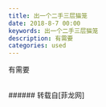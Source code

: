 ```yaml
---
title: 出一个二手三层猫笼
date: 2018-8-7 00:00
keywords: 出一个二手三层猫笼
description: 有需要
categories: used
---
```

<td class="t_f" id="postmessage_1603684">

有需要<br/>
<img alt="" border="0" class="zoom" data-cf-modified-f3cc460c55d3320e378d9cba-="" file="http://www.flw.ph/data/appbyme/upload/image/201808/06/4HmpjcT3g2ob.jpg" id="aimg_VecA0" lazyloadthumb="1" onclick="" onmouseover="" src="http://www.flw.ph/data/appbyme/upload/image/201808/06/4HmpjcT3g2ob.jpg"/><br/>
<br/>
</td>
###### 转载自[菲龙网]